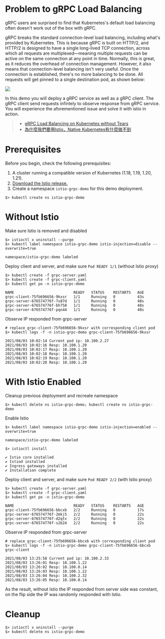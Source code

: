 # Problem to gRPC Load Balancing

gRPC users are surprised to find that Kubernetes's default load balancing often doesn't work out of the box with gRPC.

gRPC breaks the standard connection-level load balancing, including what's provided by Kubernetes. This is because gRPC is built on HTTP/2, and HTTP/2 is designed to have a single long-lived TCP connection, across which all requests are multiplexed—meaning multiple requests can be active on the same connection at any point in time. Normally, this is great, as it reduces the overhead of connection management. However, it also means that connection-level balancing isn't very useful. Once the connection is established, there's no more balancing to be done. All requests will get pinned to a single destination pod, as shown below:

![](https://d33wubrfki0l68.cloudfront.net/b05eb6c0d5c4672ed795cc1c44ca476987057436/a6cda/images/blog/grpc-load-balancing-with-linkerd/mono-8d2e53ef-b133-4aa0-9551-7e36a880c553.png)

In this demo you will deploy a gRPC service as well as a gRPC client. The gRPC client send requests infintely to observe response from gRPC service. You will  experience the aforementioned issue and solve it with istio in action.

>
> * [gRPC Load Balancing on Kubernetes without Tears](https://kubernetes.io/blog/2018/11/07/grpc-load-balancing-on-kubernetes-without-tears/)
> * [為什麼我們要用Istio，Native Kubernetes有什麼做不到](https://ithelp.ithome.com.tw/articles/10217407)


# Prerequisites

Before you begin, check the following prerequisites:

1. A cluster running a compatible version of Kubernetes (1.18, 1.19, 1.20, 1.21).
2. [Download the Istio release.](https://istio.io/latest/docs/setup/getting-started/#download)
3. Create a namespace `istio-grpc-demo` for this demo deployment.

```console
$> kubectl create ns istio-grpc-demo
```

# Without Istio

Make sure Istio is removed and disabled

```console
$> istioctl x uninstall --purge
$> kubectl label namespace istio-grpc-demo istio-injection=disable --overwrite=true

namespace/istio-grpc-demo labeled
```

Deploy client and server, and make sure `Pod READY 1/1` (without Istio proxy)

```console
$> kubectl create -f grpc-server.yaml
$> kubectl create -f grpc-client.yaml
$> kubectl get po -n istio-grpc-demo

NAME                           READY   STATUS    RESTARTS   AGE
grpc-client-75fb696656-9kxsr   1/1     Running   0          43s
grpc-server-676574776f-7s87d   1/1     Running   0          48s
grpc-server-676574776f-bh758   1/1     Running   0          48s
grpc-server-676574776f-pqn44   1/1     Running   0          48s
```

Observe IP responded from grpc-server

```console
# replace grpc-client-75fb696656-9kxsr with corresponding client pod
$> kubectl logs -f -n istio-grpc-demo grpc-client-75fb696656-9kxsr

2021/08/03 10:02:14 Current pod ip: 10.100.2.27
2021/08/03 10:02:16 Resp: 10.100.1.20
2021/08/03 10:02:17 Resp: 10.100.1.20
2021/08/03 10:02:18 Resp: 10.100.1.20
2021/08/03 10:02:19 Resp: 10.100.1.20
2021/08/03 10:02:20 Resp: 10.100.1.20
```

# With Istio Enabled

Cleanup previous deployment and recreate namespace

```console
$> kubectl delete ns istio-grpc-demo; kubectl create ns istio-grpc-demo
```

Enable Istio

```console
$> kubectl label namespace istio-grpc-demo istio-injection=enabled --overwrite=true

namespace/istio-grpc-demo labeled

$> istioctl install

✔ Istio core installed
✔ Istiod installed
✔ Ingress gateways installed
✔ Installation complete
```

Deploy client and server, and make sure `Pod READY 2/2` (with Istio proxy)

```console
$> kubectl create -f grpc-server.yaml
$> kubectl create -f grpc-client.yaml
$> kubectl get po -n istio-grpc-demo

NAME                           READY   STATUS    RESTARTS   AGE
grpc-client-75fb696656-bbcxb   2/2     Running   0          17s
grpc-server-676574776f-2mkj5   2/2     Running   0          22s
grpc-server-676574776f-d2qtv   2/2     Running   0          22s
grpc-server-676574776f-s2b24   2/2     Running   0          22s
```

Observe IP responded from grpc-server

```console
# replace grpc-client-75fb696656-bbcxb with corresponding client pod
$> kubectl logs -f -n istio-grpc-demo grpc-client-75fb696656-bbcxb grpc-client

2021/08/03 13:25:58 Current pod ip: 10.100.2.33
2021/08/03 13:26:01 Resp: 10.100.1.22
2021/08/03 13:26:02 Resp: 10.100.0.14
2021/08/03 13:26:03 Resp: 10.100.1.22
2021/08/03 13:26:04 Resp: 10.100.2.32
2021/08/03 13:26:05 Resp: 10.100.0.14
```

As the result, without Istio the IP responded from server side was constant, on the flip side the IP was randomly responded with Istio.

# Cleanup

```console
$> istioctl x uninstall --purge
$> kubectl delete ns istio-grpc-demo
```
